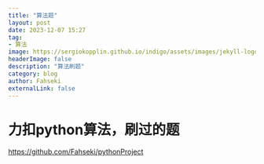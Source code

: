 ```yaml
---
title: "算法题"
layout: post
date: 2023-12-07 15:27
tag: 
- 算法
image: https://sergiokopplin.github.io/indigo/assets/images/jekyll-logo-light-solid.png
headerImage: false
description: "算法刷题"
category: blog
author: Fahseki
externalLink: false
---
```


# 力扣python算法，刷过的题

<https://github.com/Fahseki/pythonProject>
